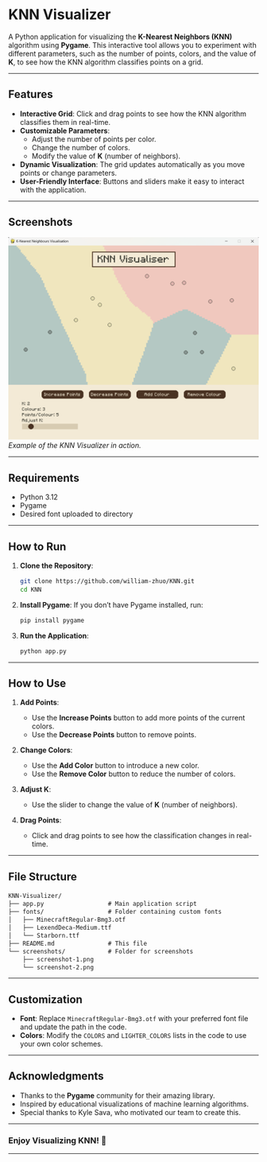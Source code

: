 # **KNN Visualizer**

A Python application for visualizing the **K-Nearest Neighbors (KNN)** algorithm using **Pygame**. This interactive tool allows you to experiment with different parameters, such as the number of points, colors, and the value of **K**, to see how the KNN algorithm classifies points on a grid.

---

## **Features**
- **Interactive Grid**: Click and drag points to see how the KNN algorithm classifies them in real-time.
- **Customizable Parameters**:
  - Adjust the number of points per color.
  - Change the number of colors.
  - Modify the value of **K** (number of neighbors).
- **Dynamic Visualization**: The grid updates automatically as you move points or change parameters.
- **User-Friendly Interface**: Buttons and sliders make it easy to interact with the application.

---

## **Screenshots**
![Screenshot 1](screenshots/screenshot-1.png)  
*Example of the KNN Visualizer in action.*

---

## **Requirements**
- Python 3.12
- Pygame
- Desired font uploaded to directory

---

## **How to Run**
1. **Clone the Repository**:
   ```bash
   git clone https://github.com/william-zhuo/KNN.git
   cd KNN
   ```

2. **Install Pygame**:
   If you don’t have Pygame installed, run:
   ```bash
   pip install pygame
   ```

3. **Run the Application**:
   ```bash
   python app.py
   ```

---

## **How to Use**
1. **Add Points**:
   - Use the **Increase Points** button to add more points of the current colors.
   - Use the **Decrease Points** button to remove points.

2. **Change Colors**:
   - Use the **Add Color** button to introduce a new color.
   - Use the **Remove Color** button to reduce the number of colors.

3. **Adjust K**:
   - Use the slider to change the value of **K** (number of neighbors).

4. **Drag Points**:
   - Click and drag points to see how the classification changes in real-time.

---

## **File Structure**
```
KNN-Visualizer/
├── app.py                  # Main application script
├── fonts/                  # Folder containing custom fonts
│   ├── MinecraftRegular-Bmg3.otf
│   ├── LexendDeca-Medium.ttf
│   └── Starborn.ttf
├── README.md               # This file
└── screenshots/            # Folder for screenshots
    ├── screenshot-1.png
    └── screenshot-2.png
```

---

## **Customization**
- **Font**: Replace `MinecraftRegular-Bmg3.otf` with your preferred font file and update the path in the code.
- **Colors**: Modify the `COLORS` and `LIGHTER_COLORS` lists in the code to use your own color schemes.

---

## **Acknowledgments**
- Thanks to the **Pygame** community for their amazing library.
- Inspired by educational visualizations of machine learning algorithms.
- Special thanks to Kyle Sava, who motivated our team to create this.

---

### **Enjoy Visualizing KNN! 🚀**

---
